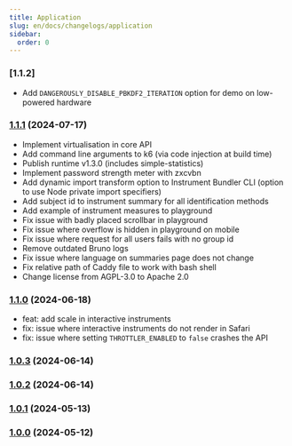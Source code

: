 ```yaml
---
title: Application
slug: en/docs/changelogs/application
sidebar:
  order: 0
---
```


### [1.1.2]

- Add `DANGEROUSLY_DISABLE_PBKDF2_ITERATION` option for demo on low-powered hardware

### [1.1.1](https://github.com/DouglasNeuroInformatics/OpenDataCapture/releases/tag/v1.1.1) (2024-07-17)

- Implement virtualisation in core API
- Add command line arguments to k6 (via code injection at build time)
- Publish runtime v1.3.0 (includes simple-statistics)
- Implement password strength meter with zxcvbn
- Add dynamic import transform option to Instrument Bundler CLI (option to use Node private import specifiers)
- Add subject id to instrument summary for all identification methods
- Add example of instrument measures to playground
- Fix issue with badly placed scrollbar in playground
- Fix issue where overflow is hidden in playground on mobile
- Fix issue where request for all users fails with no group id
- Remove outdated Bruno logs
- Fix issue where language on summaries page does not change
- Fix relative path of Caddy file to work with bash shell
- Change license from AGPL-3.0 to Apache 2.0

### [1.1.0](https://github.com/DouglasNeuroInformatics/OpenDataCapture/releases/tag/v1.1.0) (2024-06-18)

- feat: add scale in interactive instruments
- fix: issue where interactive instruments do not render in Safari
- fix: issue where setting `THROTTLER_ENABLED` to `false` crashes the API

### [1.0.3](https://github.com/DouglasNeuroInformatics/OpenDataCapture/releases/tag/v1.0.3) (2024-06-14)

### [1.0.2](https://github.com/DouglasNeuroInformatics/OpenDataCapture/releases/tag/v1.0.2) (2024-06-14)

### [1.0.1](https://github.com/DouglasNeuroInformatics/OpenDataCapture/releases/tag/v1.0.1) (2024-05-13)

### [1.0.0](https://github.com/DouglasNeuroInformatics/OpenDataCapture/releases/tag/v1.0.0) (2024-05-12)
